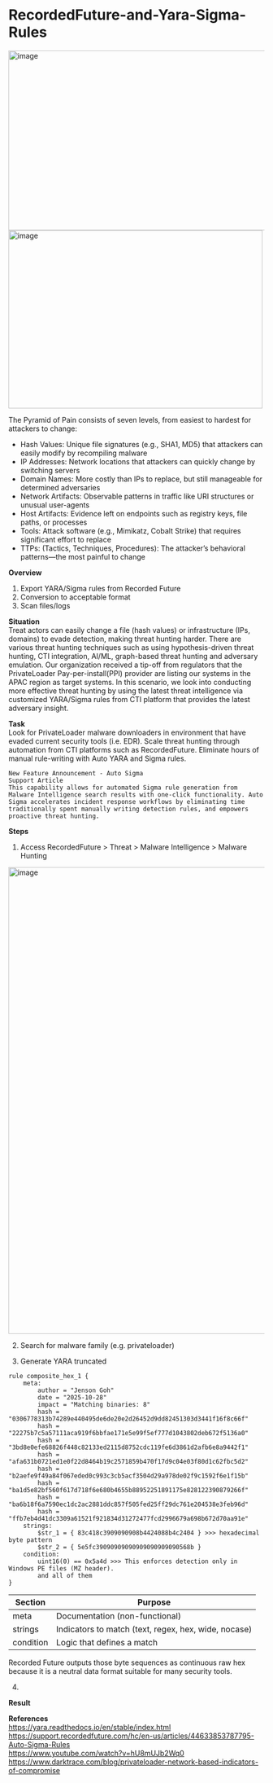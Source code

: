 # RecordedFuture-and-Yara-Sigma-Rules

<img width="528" height="353" alt="image" src="https://github.com/user-attachments/assets/6488c52b-8bbb-4e0f-99ef-0069c9085588" />

<img width="500" height="350" alt="image" src="https://github.com/user-attachments/assets/582690a2-cc23-4fa3-aadd-98daacf4c9b2" />

The Pyramid of Pain consists of seven levels, from easiest to hardest for attackers to change:

- Hash Values: Unique file signatures (e.g., SHA1, MD5) that attackers can easily modify by recompiling malware
- IP Addresses: Network locations that attackers can quickly change by switching servers
- Domain Names: More costly than IPs to replace, but still manageable for determined adversaries
- Network Artifacts: Observable patterns in traffic like URI structures or unusual user-agents
- Host Artifacts: Evidence left on endpoints such as registry keys, file paths, or processes
- Tools: Attack software (e.g., Mimikatz, Cobalt Strike) that requires significant effort to replace
- TTPs: (Tactics, Techniques, Procedures): The attacker’s behavioral patterns—the most painful to change

**Overview**  
1. Export YARA/Sigma rules from Recorded Future
2. Conversion to acceptable format
3. Scan files/logs


**Situation**  
Treat actors can easily change a file (hash values) or infrastructure (IPs, domains) to evade detection, making threat hunting harder. There are various threat hunting techniques such as using hypothesis-driven threat hunting, CTI integration, AI/ML, graph-based threat hunting and adversary emulation. Our organization received a tip-off from regulators that the PrivateLoader Pay-per-install(PPI) provider are listing our systems in the APAC region as target systems. In this scenario, we look into conducting more effective threat hunting by using the latest threat intelligence via customized YARA/Sigma rules from CTI platform that provides the latest adversary insight.

**Task**  
Look for PrivateLoader malware downloaders in environment that have evaded current security tools (i.e. EDR). Scale threat hunting through automation from CTI platforms such as RecordedFuture. Eliminate hours of manual rule-writing with Auto YARA and Sigma rules. 
```
New Feature Announcement - Auto Sigma
Support Article
This capability allows for automated Sigma rule generation from Malware Intelligence search results with one-click functionality. Auto Sigma accelerates incident response workflows by eliminating time traditionally spent manually writing detection rules, and empowers proactive threat hunting. 
```

**Steps**  
1. Access RecordedFuture > Threat > Malware Intelligence > Malware Hunting
<img width="1815" height="917" alt="image" src="https://github.com/user-attachments/assets/88262f7d-fa04-4617-b131-a9ffe08abb00" />

2. Search for malware family (e.g. privateloader)

3. Generate YARA
truncated 
```
rule composite_hex_1 {
    meta:
        author = "Jenson Goh"
        date = "2025-10-28"
        impact = "Matching binaries: 8"
        hash = "0306778313b74289e440495de6de20e2d26452d9dd82451303d3441f16f8c66f"
        hash = "22275b7c5a57111aca919f6bbfae171e5e99f5ef777d1043802deb672f5136a0"
        hash = "3bd8e0efe68826f448c82133ed2115d8752cdc119fe6d3861d2afb6e8a9442f1"
        hash = "afa631b0721ed1e0f22d8464b19c2571859b470f17d9c04e03f80d1c62fbc5d2"
        hash = "b2aefe9f49a84f067eded0c993c3cb5acf3504d29a978de02f9c1592f6e1f15b"
        hash = "ba1d5e82bf560f617d718f6e680b4655b88952251891175e828122390879266f"
        hash = "ba6b18f6a7590ec1dc2ac2881ddc857f505fed25ff29dc761e204538e3feb96d"
        hash = "ffb7eb4d41dc3309a61521f921834d31272477fcd2996679a698b672d70aa91e"
    strings:
        $str_1 = { 83c418c3909090908b4424088b4c2404 } >>> hexadecimal byte pattern
        $str_2 = { 5e5fc39090909090909090909090568b } 
    condition:
        uint16(0) == 0x5a4d >>> This enforces detection only in Windows PE files (MZ header).
        and all of them
}
```

| Section   | Purpose                                              |
| --------- | ---------------------------------------------------- |
| meta      | Documentation (non-functional)                       |
| strings   | Indicators to match (text, regex, hex, wide, nocase) |
| condition | Logic that defines a match                           |

Recorded Future outputs those byte sequences as continuous raw hex because it is a neutral data format suitable for many security tools. 

4. 

**Result**  


**References**  
https://yara.readthedocs.io/en/stable/index.html  
https://support.recordedfuture.com/hc/en-us/articles/44633853787795-Auto-Sigma-Rules  
https://www.youtube.com/watch?v=hU8mUJb2Wq0  
https://www.darktrace.com/blog/privateloader-network-based-indicators-of-compromise  
